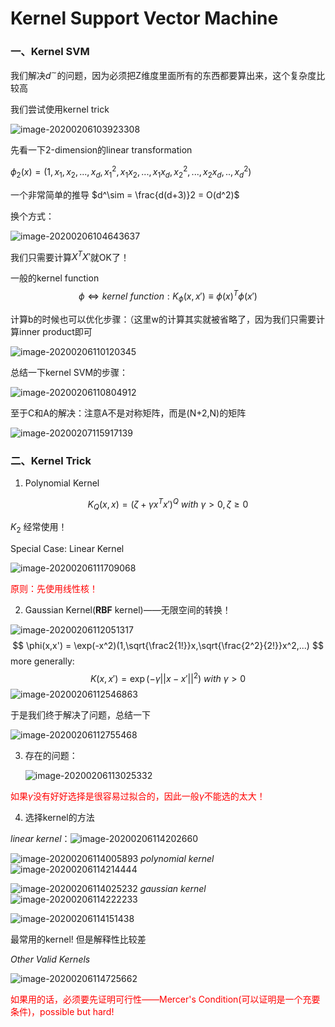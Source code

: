 # Kernel Support Vector Machine

### 一、Kernel SVM

我们解决$d^\sim$的问题，因为必须把Z维度里面所有的东西都要算出来，这个复杂度比较高

我们尝试使用kernel trick

![image-20200206103923308](C:\Users\DELL\AppData\Roaming\Typora\typora-user-images\image-20200206103923308.png)

先看一下2-dimension的linear transformation

 $\phi_2(x) = (1,x_1,x_2,...,x_d,x_1^2,x_1x_2,...,x_1x_d,x_2^2,...,x_2x_d,..,x_d^2)$

一个非常简单的推导 $d^\sim = \frac{d(d+3)}2 = O(d^2)$

换个方式：

![image-20200206104643637](C:\Users\DELL\AppData\Roaming\Typora\typora-user-images\image-20200206104643637.png)

我们只需要计算$X^TX'$就OK了！

一般的kernel function
$$
\phi \Leftrightarrow kernel\ function: K_\phi(x,x')\equiv\phi(x)^T\phi(x')
$$


计算b的时候也可以优化步骤：（这里w的计算其实就被省略了，因为我们只需要计算inner product即可

![image-20200206110120345](C:\Users\DELL\AppData\Roaming\Typora\typora-user-images\image-20200206110120345.png)

总结一下kernel SVM的步骤：

![image-20200206110804912](C:\Users\DELL\AppData\Roaming\Typora\typora-user-images\image-20200206110804912.png)

至于C和A的解决：注意A不是对称矩阵，而是(N+2,N)的矩阵

![image-20200207115917139](C:\Users\DELL\AppData\Roaming\Typora\typora-user-images\image-20200207115917139.png)

### 二、Kernel Trick

1. Polynomial Kernel

$$
K_Q(x,x) = (\zeta+\gamma x^Tx')^Q\ with\ \gamma >0, \zeta \geq 0
$$

$K_2$ 经常使用！

Special Case: Linear Kernel



![image-20200206111709068](C:\Users\DELL\AppData\Roaming\Typora\typora-user-images\image-20200206111709068.png)

<font color=red>  原则：先使用线性核！  </font >

2. Gaussian Kernel(**RBF** kernel)——无限空间的转换！

![image-20200206112051317](C:\Users\DELL\AppData\Roaming\Typora\typora-user-images\image-20200206112051317.png)
$$
\phi(x,x') = \exp(-x^2)(1,\sqrt{\frac2{1!}}x,\sqrt{\frac{2^2}{2!}}x^2,...)
$$
more generally:
$$
K(x,x') = \exp(-\gamma ||x-x'||^2) \ with\ \gamma >0
$$
![image-20200206112546863](C:\Users\DELL\AppData\Roaming\Typora\typora-user-images\image-20200206112546863.png)

于是我们终于解决了问题，总结一下

![image-20200206112755468](C:\Users\DELL\AppData\Roaming\Typora\typora-user-images\image-20200206112755468.png)



3. 存在的问题：

   ![image-20200206113025332](C:\Users\DELL\AppData\Roaming\Typora\typora-user-images\image-20200206113025332.png)

<font color =red>如果$\gamma$没有好好选择是很容易过拟合的，因此一般$\gamma$不能选的太大！</font>

4. 选择kernel的方法

*linear kernel*：![image-20200206114202660](C:\Users\DELL\AppData\Roaming\Typora\typora-user-images\image-20200206114202660.png)

![image-20200206114005893](C:\Users\DELL\AppData\Roaming\Typora\typora-user-images\image-20200206114005893.png)	 *polynomial kernel*![image-20200206114214444](C:\Users\DELL\AppData\Roaming\Typora\typora-user-images\image-20200206114214444.png)

![image-20200206114025232](C:\Users\DELL\AppData\Roaming\Typora\typora-user-images\image-20200206114025232.png)   *gaussian kernel*![image-20200206114222233](C:\Users\DELL\AppData\Roaming\Typora\typora-user-images\image-20200206114222233.png)

![image-20200206114151438](C:\Users\DELL\AppData\Roaming\Typora\typora-user-images\image-20200206114151438.png)

最常用的kernel! 但是解释性比较差

*Other Valid Kernels*

![image-20200206114725662](C:\Users\DELL\AppData\Roaming\Typora\typora-user-images\image-20200206114725662.png)

<font color=red>如果用的话，必须要先证明可行性——Mercer's Condition(可以证明是一个充要条件)，possible but hard!</font>